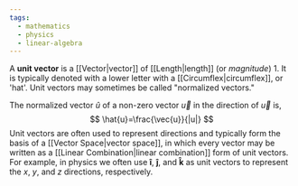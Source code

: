 ```yaml
---
tags:
  - mathematics
  - physics
  - linear-algebra
---
```

A **unit vector** is a [[Vector|vector]] of [[Length|length]] (or _magnitude_) 1. It is typically denoted with a lower letter with a [[Circumflex|circumflex]], or 'hat'. Unit vectors may sometimes be called "normalized vectors."

The normalized vector $\hat{u}$ of a non-zero vector $\vec{u}$ in the direction of $\vec{u}$ is,
$$
\hat{u}=\frac{\vec{u}}{|u|}
$$
Unit vectors are often used to represent directions and typically form the basis of a [[Vector Space|vector space]], in which every vector may be written as a [[Linear Combination|linear combination]] form of unit vectors. For example, in physics we often use $\mathbf{\hat{i}}$, $\mathbf{\hat{j}}$, and $\mathbf{\hat{k}}$ as unit vectors to represent the $x$, $y$, and $z$ directions, respectively.